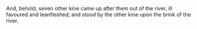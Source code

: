 And, behold, seven other kine came up after them out of the river, ill favoured and leanfleshed; and stood by the other kine upon the brink of the river.
